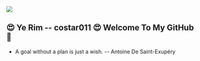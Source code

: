 <img src="https://capsule-render.vercel.app/api?type=slice&color=random&height=300&section=header&text=capsule%20render&fontSize=90&textbg=true" />

## 😍 Ye Rim -- costar011 😍 Welcome To My GitHub 🌟
- A goal without a plan is just a wish. -- Antoine De Saint-Exupéry

